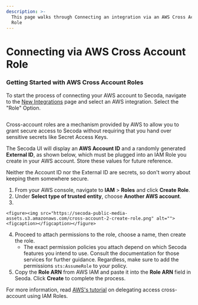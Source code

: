 ```yaml
---
description: >-
  This page walks through Connecting an integration via an AWS Cross Account
  Role
---
```


# Connecting via AWS Cross Account Role

### **Getting Started with AWS Cross Account Roles** <a href="#h_3a4bfd6458" id="h_3a4bfd6458"></a>

To start the process of connecting your AWS account to Secoda, navigate to the [New Integrations](https://app.secoda.co/integrations/new) page and select an AWS integration. Select the "Role" Option.

<figure><img src="https://secoda-public-media-assets.s3.amazonaws.com/image%20(15)%20(1).png" alt=""><figcaption></figcaption></figure>

Cross-account roles are a mechanism provided by AWS to allow you to grant secure access to Secoda without requiring that you hand over sensitive secrets like Secret Access Keys.

The Secoda UI will display an **AWS Account ID** and a randomly generated **External ID**, as shown below, which must be plugged into an IAM Role you create in your AWS account. Store these values for future reference.

Neither the Account ID nor the External ID are secrets, so don't worry about keeping them somewhere secure.

1. From your AWS console, navigate to **IAM** > **Roles** and click **Create Role**.
2. Under **Select type of trusted entity**, choose **Another AWS account**.
3.

```
<figure><img src="https://secoda-public-media-assets.s3.amazonaws.com/cross-account-2-create-role.png" alt=""><figcaption></figcaption></figure>
```

4. Proceed to attach permissions to the role, choose a name, then create the role.
   * The exact permission policies you attach depend on which Secoda features you intend to use. Consult the documentation for those services for further guidance. Regardless, make sure to add the permissions `sts:AssumeRole` to your policy.
5. Copy the **Role ARN** from AWS IAM and paste it into the **Role ARN** field in Seoda. Click **Create** to complete the process.

For more information, read [AWS's tutorial](https://docs.aws.amazon.com/IAM/latest/UserGuide/tutorial\_cross-account-with-roles.html) on delegating access cross-account using IAM Roles.
